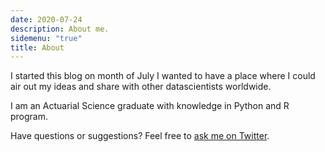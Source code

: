 ```yaml
---
date: 2020-07-24
description: About me.
sidemenu: "true"
title: About
---
```

I started this blog on month of July I wanted to have a place where I could air out my ideas and share with other datascientists
worldwide.

I am an Actuarial Science graduate with knowledge in Python and R program.

Have questions or suggestions? Feel free to  [ask me on Twitter](https://twitter.com/musarioba).
